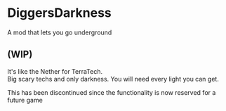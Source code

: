 # DiggersDarkness
A mod that lets you go underground

(WIP)
--------------------------------------
It's like the Nether for TerraTech.  
Big scary techs and only darkness.
You will need every light you can get.


This has been discontinued since the functionality is now reserved for a future game
